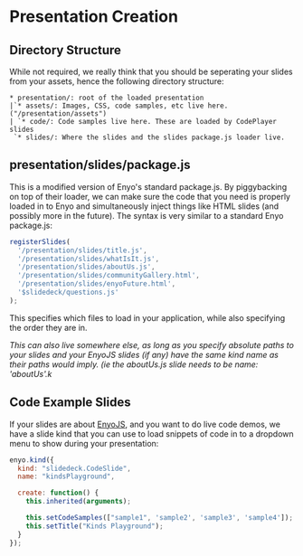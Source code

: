 Presentation Creation
=====================

Directory Structure
-------------------
While not required, we really think that you should be seperating your slides
from your assets, hence the following directory structure:

```
* presentation/: root of the loaded presentation
|`* assets/: Images, CSS, code samples, etc live here. ("/presentation/assets")
| `* code/: Code samples live here. These are loaded by CodePlayer slides
 `* slides/: Where the slides and the slides package.js loader live.
```

presentation/slides/package.js
------------------------------

This is a modified version of Enyo's standard package.js. By piggybacking on
top of their loader, we can make sure the code that you need is properly
loaded in to Enyo and simultaneously inject things like HTML slides (and
possibly more in the future). The syntax is very similar to a standard Enyo
package.js:

```javascript
registerSlides(
  '/presentation/slides/title.js',
  '/presentation/slides/whatIsIt.js',
  '/presentation/slides/aboutUs.js',
  '/presentation/slides/communityGallery.html',
  '/presentation/slides/enyoFuture.html',
  '$slidedeck/questions.js'
);
```

This specifies which files to load in your application, while also specifying
the order they are in.

*This can also live somewhere else, as long as you specify absolute paths to
your slides and your EnyoJS slides (if any) have the same kind name as their
paths would imply. (ie the aboutUs.js slide needs to be name: 'aboutUs'.k*

Code Example Slides
-------------------

If your slides are about [EnyoJS](http://enyojs.com), and you want to do live
code demos, we have a slide kind that you can use to load snippets of code in
to a dropdown menu to show during your presentation:

```javascript
enyo.kind({
  kind: "slidedeck.CodeSlide",
  name: "kindsPlayground",

  create: function() {
    this.inherited(arguments);

    this.setCodeSamples(["sample1", 'sample2', 'sample3', 'sample4']);
    this.setTitle("Kinds Playground");
  }
});
```
